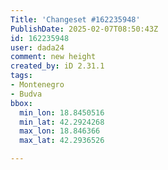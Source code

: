 ```yaml
---
Title: 'Changeset #162235948'
PublishDate: 2025-02-07T08:50:43Z
id: 162235948
user: dada24
comment: new height
created_by: iD 2.31.1
tags:
- Montenegro
- Budva
bbox:
  min_lon: 18.8450516
  min_lat: 42.2924268
  max_lon: 18.846366
  max_lat: 42.2936526

---
```

